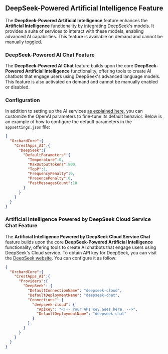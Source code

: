 ## DeepSeek-Powered Artificial Intelligence Feature

The **DeepSeek-Powered Artificial Intelligence** feature enhances the **Artificial Intelligence** functionality by integrating DeepSeek's models. It provides a suite of services to interact with these models, enabling advanced AI capabilities. This feature is available on demand and cannot be manually toggled.

### DeepSeek-Powered AI Chat Feature

The **DeepSeek-Powered AI Chat** feature builds upon the core **DeepSeek-Powered Artificial Intelligence** functionality, offering tools to create AI chatbots that engage users using DeepSeek's advanced language models. This feature is also activated on demand and cannot be manually enabled or disabled.

### Configuration

In addition to setting up the AI services [as explained here](../CrestApps.OrchardCore.AI/README.md), you can customize the OpenAI parameters to fine-tune its default behavior. Below is an example of how to configure the default parameters in the `appsettings.json` file:

```json
{
  "OrchardCore":{
    "CrestApps_AI":{
      "DeepSeek":{
        "DefaultParameters":{
          "Temperature":0,
          "MaxOutputTokens":800,
          "TopP":1,
          "FrequencyPenalty":0,
          "PresencePenalty":0,
          "PastMessagesCount":10
        }
      }
    }
  }
}
```

### Artificial Intelligence Powered by DeepSeek Cloud Service Chat Feature

The **Artificial Intelligence Powered by DeepSeek Cloud Service Chat** feature builds upon the core **DeepSeek-Powered Artificial Intelligence** functionality, offering tools to create AI chatbots that engage users using DeepSeek's Cloud service. To obtain API key for DeepSeek, you can visit the [DeepSeek website](https://platform.deepseek.com/). You can configure it as follow:

```json
{
  "OrchardCore":{
    "CrestApps_AI":{
      "Providers":{
        "DeepSeek": {
          "DefaultConnectionName": "deepseek-cloud",
          "DefaultDeploymentName": "deepseek-chat",
          "Connections": {
            "deepseek-cloud": {
              "ApiKey": "<!-- Your API Key Goes here. -->",
              "DefaultDeploymentName": "deepseek-chat"
            }
          }
        }
      }
    }
  }
}
```

